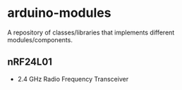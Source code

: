 # arduino-modules
A repository of classes/libraries that implements different modules/components.

## nRF24L01
- 2.4 GHz Radio Frequency Transceiver
